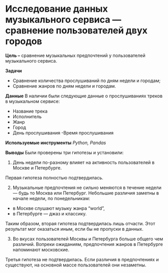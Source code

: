 # Исследование данных музыкального сервиса — сравнение пользователей двух городов

**Цель –** cравнение музыкальных предпочтений у пользователей музыкального сервиса.

**Задачи**
- Сравнение количества прослушиваний по дням недели и городам;
- Сравнение жанров по дням недели и городам.

**Данные**
В наличии были следующие данные о прослушиваниях треков в музыкальном сервисе:
- Название трека
- Исполнитель
- Жанр
- Город
- День прослушивания
-Время прослушивания

**Используемые инструменты**
*Python, Pandas*

**Выводы**
Были проверены три гипотезы и установили:

1. День недели по-разному влияет на активность пользователей в Москве и Петербурге. 

Первая гипотеза полностью подтвердилась.

2. Музыкальные предпочтения не сильно меняются в течение недели — будь то Москва или Петербург. Небольшие различия заметны в начале недели, по понедельникам:
* в Москве слушают музыку жанра “world”,
* в Петербурге — джаз и классику.

Таким образом, вторая гипотеза подтвердилась лишь отчасти. Этот результат мог оказаться иным, если бы не пропуски в данных.

3. Во вкусах пользователей Москвы и Петербурга больше общего чем различий. Вопреки ожиданиям, предпочтения жанров в Петербурге напоминают московские.

Третья гипотеза не подтвердилась. Если различия в предпочтениях и существуют, на основной массе пользователей они незаметны.
